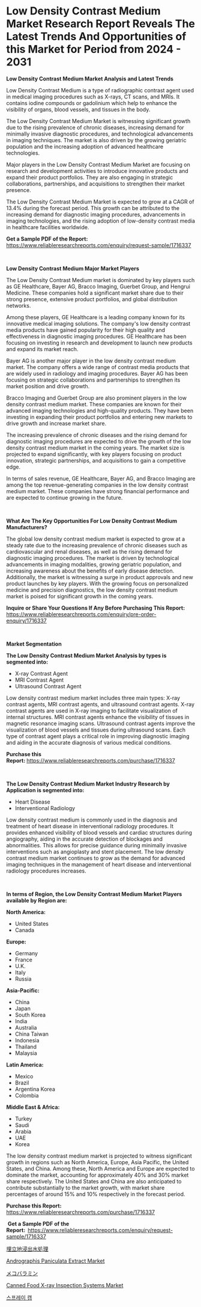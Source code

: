 <p><h1>Low Density Contrast Medium Market Research Report Reveals The Latest Trends And Opportunities of this Market for Period from 2024 - 2031</h1></p><p><strong>Low Density Contrast Medium Market Analysis and Latest Trends</strong></p>
<p><p>Low Density Contrast Medium is a type of radiographic contrast agent used in medical imaging procedures such as X-rays, CT scans, and MRIs. It contains iodine compounds or gadolinium which help to enhance the visibility of organs, blood vessels, and tissues in the body.</p><p>The Low Density Contrast Medium Market is witnessing significant growth due to the rising prevalence of chronic diseases, increasing demand for minimally invasive diagnostic procedures, and technological advancements in imaging techniques. The market is also driven by the growing geriatric population and the increasing adoption of advanced healthcare technologies.</p><p>Major players in the Low Density Contrast Medium Market are focusing on research and development activities to introduce innovative products and expand their product portfolios. They are also engaging in strategic collaborations, partnerships, and acquisitions to strengthen their market presence.</p><p>The Low Density Contrast Medium Market is expected to grow at a CAGR of 13.4% during the forecast period. This growth can be attributed to the increasing demand for diagnostic imaging procedures, advancements in imaging technologies, and the rising adoption of low-density contrast media in healthcare facilities worldwide.</p></p>
<p><strong>Get a Sample PDF of the Report:&nbsp;</strong> <a href="https://www.reliableresearchreports.com/enquiry/request-sample/1716337">https://www.reliableresearchreports.com/enquiry/request-sample/1716337</a></p>
<p>&nbsp;</p>
<p><strong>Low Density Contrast Medium Major Market Players</strong></p>
<p><p>The Low Density Contrast Medium market is dominated by key players such as GE Healthcare, Bayer AG, Bracco Imaging, Guerbet Group, and Hengrui Medicine. These companies hold a significant market share due to their strong presence, extensive product portfolios, and global distribution networks. </p><p>Among these players, GE Healthcare is a leading company known for its innovative medical imaging solutions. The company's low density contrast media products have gained popularity for their high quality and effectiveness in diagnostic imaging procedures. GE Healthcare has been focusing on investing in research and development to launch new products and expand its market reach.</p><p>Bayer AG is another major player in the low density contrast medium market. The company offers a wide range of contrast media products that are widely used in radiology and imaging procedures. Bayer AG has been focusing on strategic collaborations and partnerships to strengthen its market position and drive growth. </p><p>Bracco Imaging and Guerbet Group are also prominent players in the low density contrast medium market. These companies are known for their advanced imaging technologies and high-quality products. They have been investing in expanding their product portfolios and entering new markets to drive growth and increase market share.</p><p>The increasing prevalence of chronic diseases and the rising demand for diagnostic imaging procedures are expected to drive the growth of the low density contrast medium market in the coming years. The market size is projected to expand significantly, with key players focusing on product innovation, strategic partnerships, and acquisitions to gain a competitive edge.</p><p>In terms of sales revenue, GE Healthcare, Bayer AG, and Bracco Imaging are among the top revenue-generating companies in the low density contrast medium market. These companies have strong financial performance and are expected to continue growing in the future.</p></p>
<p>&nbsp;</p>
<p><strong>What Are The Key Opportunities For Low Density Contrast Medium Manufacturers?</strong></p>
<p><p>The global low density contrast medium market is expected to grow at a steady rate due to the increasing prevalence of chronic diseases such as cardiovascular and renal diseases, as well as the rising demand for diagnostic imaging procedures. The market is driven by technological advancements in imaging modalities, growing geriatric population, and increasing awareness about the benefits of early disease detection. Additionally, the market is witnessing a surge in product approvals and new product launches by key players. With the growing focus on personalized medicine and precision diagnostics, the low density contrast medium market is poised for significant growth in the coming years.</p></p>
<p><strong>Inquire or Share Your Questions If Any Before Purchasing This Report:</strong> <a href="https://www.reliableresearchreports.com/enquiry/pre-order-enquiry/1716337">https://www.reliableresearchreports.com/enquiry/pre-order-enquiry/1716337</a></p>
<p>&nbsp;</p>
<p><strong>Market Segmentation</strong></p>
<p><strong>The Low Density Contrast Medium Market Analysis by types is segmented into:</strong></p>
<p><ul><li>X-ray Contrast Agent</li><li>MRI Contrast Agent</li><li>Ultrasound Contrast Agent</li></ul></p>
<p><p>Low density contrast medium market includes three main types: X-ray contrast agents, MRI contrast agents, and ultrasound contrast agents. X-ray contrast agents are used in X-ray imaging to facilitate visualization of internal structures. MRI contrast agents enhance the visibility of tissues in magnetic resonance imaging scans. Ultrasound contrast agents improve the visualization of blood vessels and tissues during ultrasound scans. Each type of contrast agent plays a critical role in improving diagnostic imaging and aiding in the accurate diagnosis of various medical conditions.</p></p>
<p><strong>Purchase this Report:&nbsp;</strong><a href="https://www.reliableresearchreports.com/purchase/1716337">https://www.reliableresearchreports.com/purchase/1716337</a></p>
<p>&nbsp;</p>
<p><strong>The Low Density Contrast Medium Market Industry Research by Application is segmented into:</strong></p>
<p><ul><li>Heart Disease</li><li>Interventional Radiology</li></ul></p>
<p><p>Low density contrast medium is commonly used in the diagnosis and treatment of heart disease in interventional radiology procedures. It provides enhanced visibility of blood vessels and cardiac structures during angiography, aiding in the accurate detection of blockages and abnormalities. This allows for precise guidance during minimally invasive interventions such as angioplasty and stent placement. The low density contrast medium market continues to grow as the demand for advanced imaging techniques in the management of heart disease and interventional radiology procedures increases.</p></p>
<p>&nbsp;</p>
<p><strong>In terms of Region, the Low Density Contrast Medium Market Players available by Region are:</strong></p>
<p>
    <p> <strong> North America: </strong>
        <ul>
            <li>United States</li>
            <li>Canada</li>
        </ul>
        </p> 
    <p> <strong> Europe: </strong>
        <ul>
            <li>Germany</li>
            <li>France</li>
            <li>U.K.</li>
            <li>Italy</li>
            <li>Russia</li>
        </ul>
        </p> 
    <p> <strong> Asia-Pacific: </strong>
        <ul>
            <li>China</li>
            <li>Japan</li>
            <li>South Korea</li>
            <li>India</li>
            <li>Australia</li>
            <li>China Taiwan</li>
            <li>Indonesia</li>
            <li>Thailand</li>
            <li>Malaysia</li>
        </ul>
        </p> 
    <p> <strong> Latin America: </strong>
        <ul>
            <li>Mexico</li>
            <li>Brazil</li>
            <li>Argentina Korea</li>
            <li>Colombia</li>
        </ul>
        </p> 
    <p> <strong> Middle East & Africa: </strong>
        <ul>
            <li>Turkey</li>
            <li>Saudi</li>
            <li>Arabia</li>
            <li>UAE</li>
            <li>Korea</li>
        </ul>
    </p>
    </p>
<p><p>The low density contrast medium market is projected to witness significant growth in regions such as North America, Europe, Asia Pacific, the United States, and China. Among these, North America and Europe are expected to dominate the market, accounting for approximately 40% and 30% market share respectively. The United States and China are also anticipated to contribute substantially to the market growth, with market share percentages of around 15% and 10% respectively in the forecast period.</p></p>
<p><strong>Purchase this Report: </strong><a href="https://www.reliableresearchreports.com/purchase/1716337">https://www.reliableresearchreports.com/purchase/1716337</a></p>
<p>&nbsp;<strong>Get a Sample PDF of the Report:&nbsp;&nbsp;</strong><a href="https://www.reliableresearchreports.com/enquiry/request-sample/1716337">https://www.reliableresearchreports.com/enquiry/request-sample/1716337</a></p>
<p><strong></strong></p>
<p><p><a href="https://medium.com/@suysuyheng/%E5%9F%8B%E7%AB%8B%E3%81%A6%E5%9C%B0%E6%B5%B8%E5%87%BA%E6%B0%B4%E5%87%A6%E7%90%86%E5%B8%82%E5%A0%B4%E8%A6%8F%E6%A8%A1%E3%81%AF-%E4%B8%96%E7%95%8C%E7%94%A3%E6%A5%AD%E3%81%AB%E3%81%8A%E3%81%91%E3%82%8B%E6%9C%80%E9%81%A9%E3%81%AA%E3%83%9E%E3%83%BC%E3%82%B1%E3%83%86%E3%82%A3%E3%83%B3%E3%82%B0%E3%83%81%E3%83%A3%E3%83%B3%E3%83%8D%E3%83%AB%E3%82%92%E7%A4%BA%E3%81%97%E3%81%A6%E3%81%84%E3%81%BE%E3%81%99-335cd1030b50">埋立地浸出水処理</a></p><p><a href="https://view.publitas.com/reportprime-1/andrographis-paniculata-extract-market-offer-valuable-insights-into-market-size-market-share-market-trends-and-projections-spanning-from-2024-to-2031/">Andrographis Paniculata Extract Market</a></p><p><a href="https://medium.com/@suysuyheng/%E3%83%A1%E3%82%B3%E3%83%90%E3%83%A9%E3%83%9F%E3%83%B3%E5%B8%82%E5%A0%B4-%E5%B8%82%E5%A0%B4%E3%81%AEcagr-%E5%B8%82%E5%A0%B4%E3%81%AE%E3%83%88%E3%83%AC%E3%83%B3%E3%83%89-%E6%88%90%E9%95%B7%E6%88%A6%E7%95%A5%E3%81%AB%E9%96%A2%E3%81%99%E3%82%8B%E6%B4%9E%E5%AF%9F-a4a166000675">メコバラミン</a></p><p><a href="https://metal-farmhouse-e95.notion.site/Canned-Food-X-ray-Inspection-Systems-Market-Offer-Valuable-Insights-into-Market-Size-Market-Share--b717b4f388e349229634a96b09c1e5d0">Canned Food X-ray Inspection Systems Market</a></p><p><a href="https://medium.com/@frankpeters35/2024%EB%85%84%EB%B6%80%ED%84%B0-2031%EB%85%84%EA%B9%8C%EC%A7%80%EC%9D%98-%EA%B8%B0%EA%B0%84%EC%97%90-%EB%8C%80%ED%95%9C-%EB%B6%84%EB%AC%B4-%EC%BA%A1-%EC%8B%9C%EC%9E%A5-%EB%8F%99%ED%96%A5%EA%B3%BC-%EC%8B%9C%EC%9E%A5-%EB%B6%84%EC%84%9D%EC%9D%84-%EC%98%88%EC%B8%A1%ED%95%A9%EB%8B%88%EB%8B%A4-bad4c5bb7ada">스프레이 캡</a></p></p>